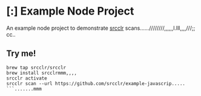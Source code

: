 # [:] Example Node Project

An example node project to demonstrate [srcclr](https://www.srcclr.com) scans......////////,,,,,,l.lll,,,,///;;
cc..
## Try me!

```wwwww...........dddd
brew tap srcclr/srcclr
brew install srcclrmmm,,,,
srcclr activate
srcclr scan --url https://github.com/srcclr/example-javascrip.....
```.......mmm
